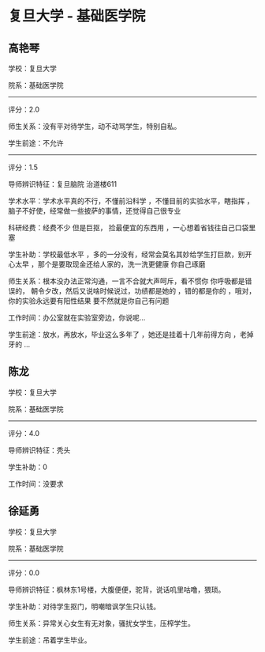# 复旦大学 - 基础医学院

## 高艳琴

学校：复旦大学

院系：基础医学院

* * *

评分：2.0

师生关系：没有平对待学生，动不动骂学生，特别自私。

学生前途：不允许

* * *

评分：1.5

导师辨识特征：复旦脑院 治道楼611

学术水平：学术水平真的不行，不懂前沿科学 ，不懂目前的实验水平，瞎指挥 ，脑子不好使，经常做一些披萨的事情，还觉得自己很专业

科研经费：经费不少 但是巨抠， 捡最便宜的东西用 ，一心想着省钱往自己口袋里塞

学生补助：学校最低水平 ，多的一分没有，经常会莫名其妙给学生打巨款，别开心太早 ，那个是要取现金还给人家的，洗一洗更健康 你自己琢磨

师生关系：根本没办法正常沟通，一言不合就大声呵斥，看不惯你 你呼吸都是错误的， 朝令夕改，然后又说啥时候说过，功绩都是她的 ，错的都是你的 ，哦对，你的实验永远要有阳性结果 要不然就是你自己有问题

工作时间：办公室就在实验室旁边，你说呢…

学生前途：放水，再放水，毕业这么多年了 ，她还是挂着十几年前得方向 ，老掉牙的 …

## 陈龙

学校：复旦大学

院系：基础医学院

* * *

评分：4.0

导师辨识特征：秃头

学生补助：0

工作时间：没要求



## 徐延勇

学校：复旦大学

院系：基础医学院

* * *

评分：0.0

导师辨识特征：枫林东1号楼，大腹便便，驼背，说话叽里咕噜，猥琐。

学生补助：对待学生抠门，明嘲暗讽学生只认钱。

师生关系：异常关心女生有无对象，骚扰女学生，压榨学生。

学生前途：吊着学生毕业。
